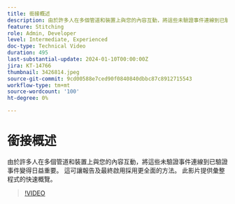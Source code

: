 ```yaml
---
title: 銜接概述
description: 由於許多人在多個管道和裝置上與您的內容互動，將這些未驗證事件連線到已驗證事件變得日益重要。 這可讓報告及最終啟用採用更全面的方法。 此影片提供彙整程式的快速概覽。
feature: Stitching
role: Admin, Developer
level: Intermediate, Experienced
doc-type: Technical Video
duration: 495
last-substantial-update: 2024-01-10T00:00:00Z
jira: KT-14766
thumbnail: 3426814.jpeg
source-git-commit: 9cd00588e7ced90f0840840dbbc87c8912715543
workflow-type: tm+mt
source-wordcount: '100'
ht-degree: 0%

---
```



# 銜接概述

由於許多人在多個管道和裝置上與您的內容互動，將這些未驗證事件連線到已驗證事件變得日益重要。 這可讓報告及最終啟用採用更全面的方法。 此影片提供彙整程式的快速概覽。

>[!VIDEO](https://video.tv.adobe.com/v/3426814/?learn=on)
